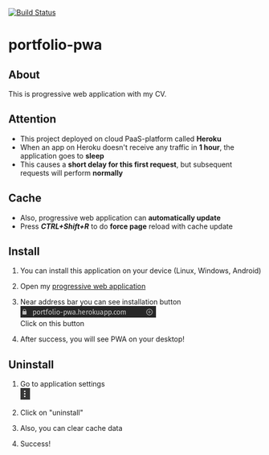 [![Build Status](https://travis-ci.org/kryvokhyzha/portfolio-pwa.svg?branch=master)](https://travis-ci.org/kryvokhyzha/portfolio-pwa)

# portfolio-pwa

## About
This is progressive web application with my CV.

## Attention
+ This project deployed on cloud PaaS-platform called **Heroku**
+ When an app on Heroku doesn't receive any traffic in **1 hour**, the application goes to **sleep**
+ This causes a **short delay for this first request**, but subsequent requests will perform **normally**

## Cache
+ Also, progressive web application can **automatically update**
+ Press **_CTRL+Shift+R_** to do **force page** reload with cache update

## Install
1. You can install this application on your device (Linux, Windows, Android)

2. Open my [progressive web application](https://portfolio-pwa.herokuapp.com/)

3. Near address bar you can see installation button<br>![](https://github.com/kryvokhyzha/portfolio-pwa/blob/master/img/installation_button_browser.jpeg "Installation button")<br>Click on this button

4. After success, you will see PWA on your desktop!

## Uninstall
1. Go to application settings<br>![](https://github.com/kryvokhyzha/portfolio-pwa/blob/master/img/app_settings.jpeg "Application settings button")

2. Click on "uninstall"

3. Also, you can clear cache data

4. Success!
